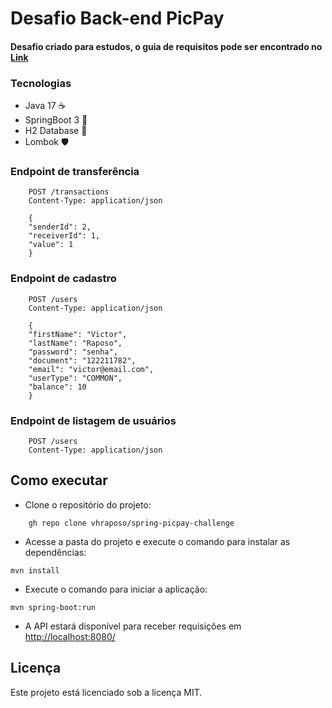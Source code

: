 # Desafio Back-end PicPay

#### Desafio criado para estudos, o guia de requisitos pode ser encontrado no [Link](https://github.com/PicPay/picpay-desafio-backend)

### Tecnologias

- Java 17 ☕
- SpringBoot 3 🍃
- H2 Database 🎲
- Lombok 🛡️

### Endpoint de transferência

```shell
    POST /transactions
    Content-Type: application/json

    {
    "senderId": 2,
    "receiverId": 1,
    "value": 1
    }
```

### Endpoint de cadastro

```shell
    POST /users
    Content-Type: application/json

    {
    "firstName": "Victor",
    "lastName": "Raposo",
    "password": "senha",
    "document": "122211782",
    "email": "victor@email.com",
    "userType": "COMMON",
    "balance": 10
    }
```

### Endpoint de listagem de usuários

```shell
    POST /users
    Content-Type: application/json
```

## Como executar

- Clone o repositório do projeto:

```shell
    gh repo clone vhraposo/spring-picpay-challenge
```

- Acesse a pasta do projeto e execute o comando para instalar as dependências:

```shell
mvn install
```

- Execute o comando para iniciar a aplicação:

```shell
mvn spring-boot:run
```

- A API estará disponível para receber requisições em <http://localhost:8080/>

## Licença

Este projeto está licenciado sob a licença MIT.
